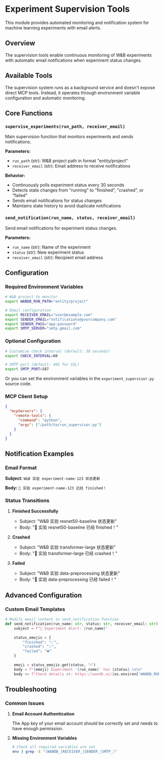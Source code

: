 # Experiment Supervision Tools

This module provides automated monitoring and notification system for machine learning experiments with email alerts.

## Overview

The supervision tools enable continuous monitoring of W&B experiments with automatic email notifications when experiment status changes.

## Available Tools

The supervision system runs as a background service and doesn't expose direct MCP tools. Instead, it operates through environment variable configuration and automatic monitoring.

## Core Functions

### `supervise_experiments(run_path, receiver_email)`

Main supervision function that monitors experiments and sends notifications.

**Parameters:**
- `run_path` (str): W&B project path in format "entity/project"
- `receiver_email` (str): Email address to receive notifications

**Behavior:**
- Continuously polls experiment status every 30 seconds
- Detects state changes from "running" to "finished", "crashed", or "failed"
- Sends email notifications for status changes
- Maintains state history to avoid duplicate notifications

### `send_notification(run_name, status, receiver_email)`

Send email notifications for experiment status changes.

**Parameters:**
- `run_name` (str): Name of the experiment
- `status` (str): New experiment status
- `receiver_email` (str): Recipient email address

## Configuration

### Required Environment Variables

```bash
# W&B project to monitor
export WANDB_RUN_PATH="entity/project"

# Email configuration
export RECEIVER_EMAIL="user@example.com"
export SENDER_EMAIL="notifications@yourcompany.com"  
export SENDER_PASS="app-password"
export SMTP_SERVER="smtp.gmail.com"
```

### Optional Configuration

```bash
# Customize check interval (default: 30 seconds)
export CHECK_INTERVAL=60

# SMTP port (default: 465 for SSL)
export SMTP_PORT=587
```
Or you can set the environment variables in the `experiment_supervisor.py` source code. 
### MCP Client Setup

```json
{
  "mcpServers": {
    "remote-tools": {
      "command": "python",
      "args": ["/path/to/run_supervisor.py"]
    }
  }
}
```

## Notification Examples

### Email Format

**Subject:** `W&B 实验 experiment-name-123 状态更新`

**Body:** `🔔 实验 experiment-name-123 已经 finished！`

### Status Transitions

1. **Finished Successfully**
   - Subject: "W&B 实验 resnet50-baseline 状态更新"
   - Body: "🔔 实验 resnet50-baseline 已经 finished！"

2. **Crashed**
   - Subject: "W&B 实验 transformer-large 状态更新"  
   - Body: "🔔 实验 transformer-large 已经 crashed！"

3. **Failed**
   - Subject: "W&B 实验 data-preprocessing 状态更新"
   - Body: "🔔 实验 data-preprocessing 已经 failed！"

## Advanced Configuration

### Custom Email Templates

```python
# Modify email content in send_notification function
def send_notification(run_name: str, status: str, receiver_email: str):
    subject = f"🚀 Experiment Alert: {run_name}"
    
    status_emojis = {
        "finished": "✅",
        "crashed": "💥", 
        "failed": "❌"
    }
    
    emoji = status_emojis.get(status, "ℹ️")
    body = f"{emoji} Experiment '{run_name}' has {status}.\n\n"
    body += f"Check details at: https://wandb.ai/{os.environ['WANDB_RUN_PATH']}"
```

## Troubleshooting

### Common Issues

1. **Email Account Authentication**

    The App key of your email account should be correctly set and needs to have enough permission. 
  
3. **Missing Environment Variables**
   ```bash
   # Check all required variables are set
   env | grep -E "(WANDB_|RECEIVER_|SENDER_|SMTP_)"
   ```
